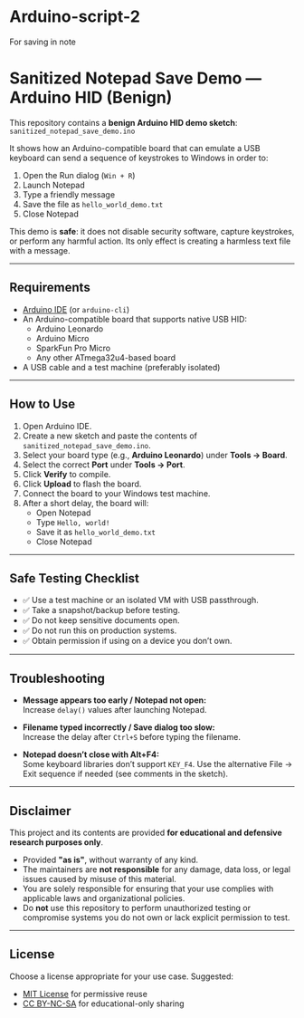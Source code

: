 # Arduino-script-2
For saving in note 
# Sanitized Notepad Save Demo — Arduino HID (Benign)

This repository contains a **benign Arduino HID demo sketch**:  
`sanitized_notepad_save_demo.ino`

It shows how an Arduino-compatible board that can emulate a USB keyboard can send a sequence of keystrokes to Windows in order to:

1. Open the Run dialog (`Win + R`)
2. Launch Notepad
3. Type a friendly message
4. Save the file as `hello_world_demo.txt`
5. Close Notepad

This demo is **safe**: it does not disable security software, capture keystrokes, or perform any harmful action. Its only effect is creating a harmless text file with a message.

---

## Requirements

- [Arduino IDE](https://www.arduino.cc/en/software) (or `arduino-cli`)
- An Arduino-compatible board that supports native USB HID:
  - Arduino Leonardo  
  - Arduino Micro  
  - SparkFun Pro Micro  
  - Any other ATmega32u4-based board
- A USB cable and a test machine (preferably isolated)

---

## How to Use

1. Open Arduino IDE.  
2. Create a new sketch and paste the contents of `sanitized_notepad_save_demo.ino`.  
3. Select your board type (e.g., **Arduino Leonardo**) under **Tools → Board**.  
4. Select the correct **Port** under **Tools → Port**.  
5. Click **Verify** to compile.  
6. Click **Upload** to flash the board.  
7. Connect the board to your Windows test machine.  
8. After a short delay, the board will:
   - Open Notepad  
   - Type `Hello, world!`  
   - Save it as `hello_world_demo.txt`  
   - Close Notepad  

---

## Safe Testing Checklist

- ✅ Use a test machine or an isolated VM with USB passthrough.  
- ✅ Take a snapshot/backup before testing.  
- ✅ Do not keep sensitive documents open.  
- ✅ Do not run this on production systems.  
- ✅ Obtain permission if using on a device you don’t own.  

---

## Troubleshooting

- **Message appears too early / Notepad not open:**  
  Increase `delay()` values after launching Notepad.

- **Filename typed incorrectly / Save dialog too slow:**  
  Increase the delay after `Ctrl+S` before typing the filename.

- **Notepad doesn’t close with Alt+F4:**  
  Some keyboard libraries don’t support `KEY_F4`. Use the alternative File → Exit sequence if needed (see comments in the sketch).

---

## Disclaimer

This project and its contents are provided **for educational and defensive research purposes only**.  

- Provided **"as is"**, without warranty of any kind.  
- The maintainers are **not responsible** for any damage, data loss, or legal issues caused by misuse of this material.  
- You are solely responsible for ensuring that your use complies with applicable laws and organizational policies.  
- Do **not** use this repository to perform unauthorized testing or compromise systems you do not own or lack explicit permission to test.  

---

## License

Choose a license appropriate for your use case. Suggested:  
- [MIT License](https://opensource.org/licenses/MIT) for permissive reuse  
- [CC BY-NC-SA](https://creativecommons.org/licenses/by-nc-sa/4.0/) for educational-only sharing
